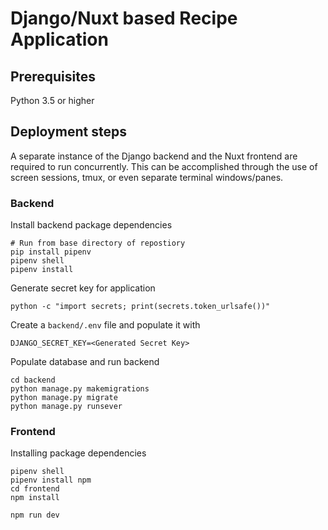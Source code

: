 # Django/Nuxt based Recipe Application

## Prerequisites

Python 3.5 or higher

## Deployment steps

A separate instance of the Django backend and the Nuxt frontend are required to run concurrently. This can be accomplished through the use of screen sessions, tmux, or even separate terminal windows/panes. 

### Backend

Install backend package dependencies
```
# Run from base directory of repostiory
pip install pipenv
pipenv shell
pipenv install
```

Generate secret key for application
```
python -c "import secrets; print(secrets.token_urlsafe())"
```

Create a `backend/.env` file and populate it with
```
DJANGO_SECRET_KEY=<Generated Secret Key>
```

Populate database and run backend
```
cd backend
python manage.py makemigrations
python manage.py migrate
python manage.py runsever
```

### Frontend

Installing package dependencies
```
pipenv shell
pipenv install npm
cd frontend
npm install
```

```
npm run dev
```



